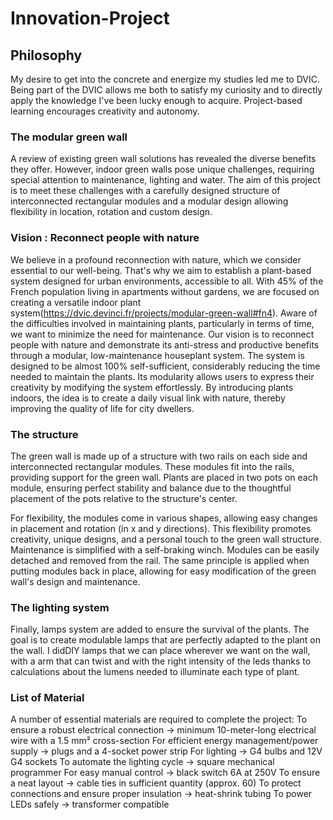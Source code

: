 # Innovation-Project

## Philosophy 

My desire to get into the concrete and energize my studies led me to DVIC. Being part of the DVIC allows me both to satisfy my curiosity and to directly apply the knowledge I've been lucky enough to acquire. Project-based learning encourages creativity and autonomy. 

### The modular green wall 

A review of existing green wall solutions has revealed the diverse benefits they offer. However, indoor green walls pose unique challenges, requiring special attention to maintenance, lighting and water. The aim of this project is to meet these challenges with a carefully designed structure of interconnected rectangular modules and a modular design allowing flexibility in location, rotation and custom design.

### Vision : Reconnect people with nature

We believe in a profound reconnection with nature, which we consider essential to our well-being. That's why we aim to establish a plant-based system designed for urban environments, accessible to all. With 45% of the French population living in apartments without gardens, we are focused on creating a versatile indoor plant system(https://dvic.devinci.fr/projects/modular-green-wall#fn4). Aware of the difficulties involved in maintaining plants, particularly in terms of time, we want to minimize the need for maintenance. Our vision is to reconnect people with nature and demonstrate its anti-stress and productive benefits through a modular, low-maintenance houseplant system. The system is designed to be almost 100% self-sufficient, considerably reducing the time needed to maintain the plants. Its modularity allows users to express their creativity by modifying the system effortlessly. By introducing plants indoors, the idea is to create a daily visual link with nature, thereby improving the quality of life for city dwellers.

### The structure

The green wall is made up of a structure with two rails on each side and interconnected rectangular modules. These modules fit into the rails, providing support for the green wall. Plants are placed in two pots on each module, ensuring perfect stability and balance due to the thoughtful placement of the pots relative to the structure's center.

For flexibility, the modules come in various shapes, allowing easy changes in placement and rotation (in x and y directions). This flexibility promotes creativity, unique designs, and a personal touch to the green wall structure. Maintenance is simplified with a self-braking winch. Modules can be easily detached and removed from the rail. The same principle is applied when putting modules back in place, allowing for easy modification of the green wall's design and maintenance.

### The lighting system

Finally, lamps system are added to ensure the survival of the plants. The goal is to create modulable lamps that are perfectly adapted to the plant on the wall. I didDIY lamps that we can place wherever we want on the wall, with a arm that can twist and with the right intensity of the leds thanks to calculations about the lumens needed to illuminate each type of plant.

### List of Material

A number of essential materials are required to complete the project:
To ensure a robust electrical connection -> minimum 10-meter-long electrical wire with a 1.5 mm² cross-section
For efficient energy management/power supply -> plugs and a 4-socket power strip
For lighting -> G4 bulbs and 12V G4 sockets
To automate the lighting cycle -> square mechanical programmer
For easy manual control -> black switch 6A at 250V
To ensure a neat layout -> cable ties in sufficient quantity (approx. 60)
To protect connections and ensure proper insulation -> heat-shrink tubing
To power LEDs safely -> transformer compatible
